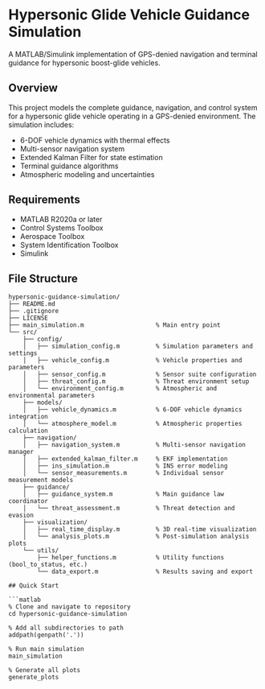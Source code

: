 # Hypersonic Glide Vehicle Guidance Simulation

A MATLAB/Simulink implementation of GPS-denied navigation and terminal guidance for hypersonic boost-glide vehicles.

## Overview

This project models the complete guidance, navigation, and control system for a hypersonic glide vehicle operating in a GPS-denied environment. The simulation includes:

- 6-DOF vehicle dynamics with thermal effects
- Multi-sensor navigation system
- Extended Kalman Filter for state estimation
- Terminal guidance algorithms
- Atmospheric modeling and uncertainties

## Requirements

- MATLAB R2020a or later
- Control Systems Toolbox
- Aerospace Toolbox
- System Identification Toolbox
- Simulink


## File Structure

```
hypersonic-guidance-simulation/
├── README.md
├── .gitignore
├── LICENSE
├── main_simulation.m                    % Main entry point
└── src/
    ├── config/
    │   ├── simulation_config.m          % Simulation parameters and settings
    │   ├── vehicle_config.m             % Vehicle properties and parameters
    │   ├── sensor_config.m              % Sensor suite configuration
    │   ├── threat_config.m              % Threat environment setup
    │   └── environment_config.m         % Atmospheric and environmental parameters
    ├── models/
    │   ├── vehicle_dynamics.m           % 6-DOF vehicle dynamics integration
    │   └── atmosphere_model.m           % Atmospheric properties calculation
    ├── navigation/
    │   ├── navigation_system.m          % Multi-sensor navigation manager
    │   ├── extended_kalman_filter.m     % EKF implementation
    │   ├── ins_simulation.m             % INS error modeling
    │   └── sensor_measurements.m        % Individual sensor measurement models
    ├── guidance/
    │   ├── guidance_system.m            % Main guidance law coordinator
    │   └── threat_assessment.m          % Threat detection and evasion
    ├── visualization/
    │   ├── real_time_display.m          % 3D real-time visualization
    │   └── analysis_plots.m             % Post-simulation analysis plots
    └── utils/
        ├── helper_functions.m           % Utility functions (bool_to_status, etc.)
        └── data_export.m                % Results saving and export

## Quick Start

```matlab
% Clone and navigate to repository
cd hypersonic-guidance-simulation

% Add all subdirectories to path
addpath(genpath('.'))

% Run main simulation
main_simulation

% Generate all plots
generate_plots
